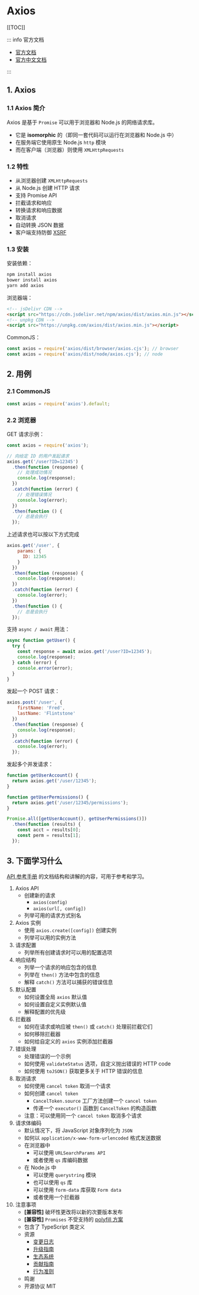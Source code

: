 # Axios

[[TOC]]

::: info 官方文档

- [官方文档](https://axios-http.com/docs/intro)
- [官方中文文档](https://www.axios-http.cn/docs/intro)

:::

## 1. Axios

### 1.1 Axios 简介

Axios 是基于 `Promise` 可以用于浏览器和 Node.js 的网络请求库。

- 它是 **isomorphic** 的（即同一套代码可以运行在浏览器和 Node.js 中）
- 在服务端它使用原生 Node.js `http` 模块
- 而在客户端（浏览器）则使用 `XMLHttpRequests`

### 1.2 特性

- 从浏览器创建 `XMLHttpRequests`
- 从 Node.js 创建 HTTP 请求
- 支持 Promise API
- 拦截请求和响应
- 转换请求和响应数据
- 取消请求
- 自动转换 JSON 数据
- 客户端支持防御 [XSRF](http://en.wikipedia.org/wiki/Cross-site_request_forgery)

### 1.3 安装

安装依赖：

```sh
npm install axios
bower install axios
yarn add axios
```

浏览器端：

```html
<!-- jsDelivr CDN -->
<script src="https://cdn.jsdelivr.net/npm/axios/dist/axios.min.js"></script>
<!-- unpkg CDN -->
<script src="https://unpkg.com/axios/dist/axios.min.js"></script>
```

CommonJS：

```js
const axios = require('axios/dist/browser/axios.cjs'); // browser
const axios = require('axios/dist/node/axios.cjs'); // node
```

## 2. 用例

### 2.1 CommonJS

```js
const axios = require('axios').default;
```

### 2.2 浏览器

GET 请求示例：

```js
const axios = require('axios');

// 向给定 ID 的用户发起请求
axios.get('/user?ID=12345')
  .then(function (response) {
    // 处理成功情况
    console.log(response);
  })
  .catch(function (error) {
    // 处理错误情况
    console.log(error);
  })
  .then(function () {
    // 总是会执行
  });
```

上述请求也可以按以下方式完成

```js 
axios.get('/user', {
    params: {
      ID: 12345
    }
  })
  .then(function (response) {
    console.log(response);
  })
  .catch(function (error) {
    console.log(error);
  })
  .then(function () {
    // 总是会执行
  });
```

支持 `async / await` 用法：

```js
async function getUser() {
  try {
    const response = await axios.get('/user?ID=12345');
    console.log(response);
  } catch (error) {
    console.error(error);
  }
}
```

发起一个 POST 请求：

```js
axios.post('/user', {
    firstName: 'Fred',
    lastName: 'Flintstone'
  })
  .then(function (response) {
    console.log(response);
  })
  .catch(function (error) {
    console.log(error);
  });
```

发起多个并发请求：

```js
function getUserAccount() {
  return axios.get('/user/12345');
}

function getUserPermissions() {
  return axios.get('/user/12345/permissions');
}

Promise.all([getUserAccount(), getUserPermissions()])
  .then(function (results) {
    const acct = results[0];
    const perm = results[1];
  });
```

## 3. 下面学习什么

[API 参考手册](https://www.axios-http.cn/docs/api_intro) 的文档结构和讲解的内容，可用于参考和学习。

1.  Axios API
    - 创建新的请求
        - `axios(config)`
        - `axios(url[, config])`
    - 列举可用的请求方式别名
2.  Axios 实例
    - 使用 `axios.create([config])` 创建实例
    - 列举可以用的实例方法
3.  请求配置
    - 列举所有创建请求时可以用的配置选项
4.  响应结构
    - 列举一个请求的响应包含的信息
    - 列举在 `then()` 方法中包含的信息
    - 解释 `catch()` 方法可以捕获的错误信息
5.  默认配置
    - 如何设置全局 `axios` 默认值
    - 如何设置自定义实例默认值
    - 解释配置的优先级
6.  拦截器
    - 如何在请求或响应被 `then()` 或 `catch()` 处理前拦截它们
    - 如何移除拦截器
    - 如何给自定义的 `axios` 实例添加拦截器
7.  错误处理
    - 处理错误的一个示例
    - 如何使用 `validateStatus` 选项，自定义抛出错误的 HTTP code
    - 如何使用 `toJSON()` 获取更多关于 HTTP 错误的信息
8.  取消请求
    - 如何使用 `cancel token` 取消一个请求
    - 如何创建 `cancel token`
        - `CancelToken.source` 工厂方法创建一个 `cancel token`
        - 传递一个 `executor()` 函数到 `CancelToken` 的构造函数
    - 注意：可以使用同一个 `cancel token` 取消多个请求
9.  请求体编码
    - 默认情况下，将 JavaScript 对象序列化为 `JSON`
    - 如何以 `application/x-www-form-urlencoded` 格式发送数据
    - 在浏览器中
        - 可以使用 `URLSearchParams API`
        - 或者使用 `qs` 库编码数据
    - 在 Node.js 中
        - 可以使用 `querystring` 模块
        - 也可以使用 `qs` 库
        - 可以使用 `form-data` 库获取 `Form data`
        - 或者使用一个拦截器
10. 注意事项
    - **[兼容性]** 破坏性更改将以新的次要版本发布
    - **[兼容性]** `Promises` 不受支持的 [polyfill 方案](https://github.com/jakearchibald/es6-promise)
    - 包含了 TypeScript 类定义
    - 资源
        - [变更日志](https://github.com/axios/axios/blob/master/CHANGELOG.md)
        - [升级指南](https://github.com/axios/axios/blob/master/UPGRADE_GUIDE.md)
        - [生态系统](https://github.com/axios/axios/blob/master/ECOSYSTEM.md)
        - [贡献指南](https://github.com/axios/axios/blob/master/CONTRIBUTING.md)
        - [行为准则](https://github.com/axios/axios/blob/master/CODE_OF_CONDUCT.md)
    - 鸣谢
    - 开源协议 MIT
